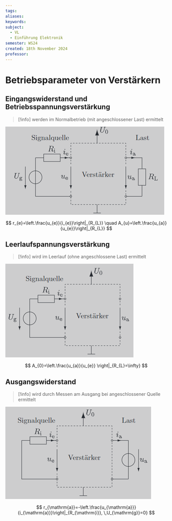 ```yaml
---
tags: 
aliases: 
keywords: 
subject:
  - VL
  - Einführung Elektronik
semester: WS24
created: 18th November 2024
professor:
---
```

 
# Betriebsparameter von Verstärkern

## Eingangswiderstand und Betriebsspannungsverstärkung

> [!info] werden im Normalbetrieb (mit angeschlossener Last) ermittelt

![](assets/Pasted%20image%2020241118041609.png)

$$
r_{e}=\left.\frac{u_{e}}{i_{e}}\right|_{R_{L}} \quad A_{u}=\left.\frac{u_{a}}{u_{e}}\right|_{R_{L}}
$$

## Leerlaufspannungsverstärkung

> [!info] wird im Leerlauf (ohne angeschlossene Last) ermittelt

![](assets/Pasted%20image%2020241118041832.png)

$$
A_{0}=\left.\frac{u_{a}}{u_{e}} \right|_{R_{L}=\infty} 
$$

## Ausgangswiderstand

> [!info] wird durch Messen am Ausgang bei angeschlossener Quelle ermittelt

![](assets/Pasted%20image%2020241118042127.png)

$$
r_{\mathrm{a}}=-\left.\frac{u_{\mathrm{a}}}{i_{\mathrm{a}}}\right|_{R_{\mathrm{i}}, \,U_{\mathrm{g}}=0}
$$
